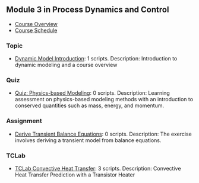 ## Module 3 in Process Dynamics and Control
- [Course Overview](https://apmonitor.com/pdc)
- [Course Schedule](https://apmonitor.com/pdc/index.php/Main/CourseSchedule)
### Topic
- [Dynamic Model Introduction](https://www.apmonitor.com/pdc/index.php/Main/DynamicModeling): 1 scripts. Description: Introduction to dynamic modeling and a course overview
### Quiz
- [Quiz: Physics-based Modeling](https://www.apmonitor.com/pdc/index.php/Main/QuizBalanceEquations): 0 scripts. Description: Learning assessment on physics-based modeling methods with an introduction to conserved quantities such as mass, energy, and momentum.
### Assignment
- [Derive Transient Balance Equations](https://www.apmonitor.com/pdc/index.php/Main/DeriveBalanceEquations): 0 scripts. Description: The exercise involves deriving a transient model from balance equations.
### TCLab
- [TCLab Convective Heat Transfer](https://www.apmonitor.com/pdc/index.php/Main/TCLabConvection): 3 scripts. Description: Convective Heat Transfer Prediction with a Transistor Heater

